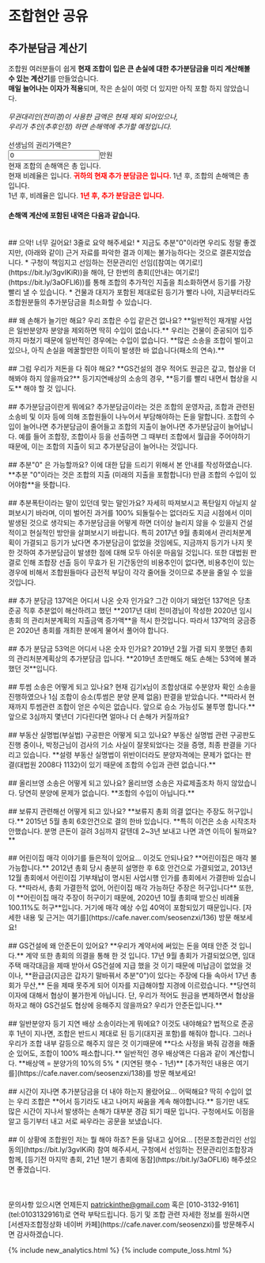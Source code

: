 # 조합현안 공유

## 추가분담금 계산기
조합원 여러분들이 쉽게 **현재 조합이 입은 큰 손실에 대한 추가분담금을 미리 계산해볼 수 있는 계산기**를 만들었습니다.  
**매일 늘어나는 이자가 적용**되며, 작은 손실이 여럿 더 있지만 아직 포함 하지 않았습니다.
<br />
<br />
_무권대리인(전미경)이 사용한 금액은 현재 제외 되어있으나,  
우리가 추인(추후인정) 하면 손해액에 추가할 예정입니다._
<br />
<br />
선생님의 권리가액은?
<br />
<input id="your_money" value="0" type="number" size="7">만원
<br>
현재 조합의 손해액은 총
<span id="total_loss"></span>
입니다.
<br>
현재 비례율은
<span id="current_percentage"></span>
입니다.
<font color="red"><b>
귀하의 현재 추가 분담금은 <span id="your_loss"></span>입니다.
</b></font>
1년 후, 조합의 손해액은 총
<span id="later_total_loss"></span>
입니다.
<br>
1년 후, 비례율은
<span id="later_current_percentage"></span>
입니다.
<font color="red"><b>
1년 후, 추가 분담금은 <span id="later_your_loss"></span>입니다.
</b></font>
#### 손해액 계산에 포함된 내역은 다음과 같습니다.
<div id="detail">
</div>

<br />
## 으악! 너무 길어요! 3줄로 요약 해주세요!
* 지금도 추분"0"이라면 우리도 정말 좋겠지만, (아래와 같이) 근거 자료를 파악한 결과 이제는 불가능하다는 것으로 결론지었습니다. 
* 구청이 책임지고 선임하는 전문관리인 선임([참여는 여기로!](https://bit.ly/3gvIKiR))을 해야, 단 한번의 총회([안내는 여기로!](https://bit.ly/3aOFLl6))를 통해 조합의 추가적인 지출을 최소화하면서 등기를 가장 빨리 낼 수 있습니다.  
* 건물과 대지가 포함된 제대로된 등기가 빨라 나야, 지금부터라도 조합원분들의 추가분담금을 최소화할 수 있습니다.  
<br>
<br>
## 왜 손해가 늘기만 해요? 우리 조합은 수입 같은건 없나요?
**일반적인 재개발 사업은 일반분양자 분양을 제외하면 딱히 수입이 없습니다.**  
우리는 건물이 준공되어 입주까지 마쳤기 때문에 일반적인 경우에는 수입이 없습니다.  
**많은 소송을 조합이 벌이고 있으나, 아직 손실을 메꿀할만한 이득이 발생한 바 없습니다(패소의 연속).**
<br>
<br>
## 그럼 우리가 저돈을 다 줘야 해요?
**GS건설의 경우 적어도 원금은 갚고, 협상을 더 해봐야 하지 않을까요?**  
등기지연배상의 소송의 경우, **등기를 빨리 내면서 협상을 시도** 해야 할 것 입니다.
<br>
<br>
## 추가분담금이란게 뭐에요?
추가분담금이라는 것은 조합의 운영자금, 조합과 관련된 소송비 및 이자 등에 의해 조합원들이 나누어서 부담해야하는 돈을 말합니다. 조합의 수입이 늘어나면 추가분담금이 줄어들고 조합의 지출이 늘어나면 추가분담금이 늘어납니다. 예를 들어 조합장, 조합이사 등을 선출하면 그 때부터 조합에서 월급을 주어야하기 때문에, 이는 조합의 지출이 되고 추가분담금이 늘어나는 것입니다.
<br>
<br>
## 추분"0" 은 가능할까요?
이에 대한 답을 드리기 위해서 본 안내를 작성하였습니다. **추분 "0"이라는 것은 조합의 지출 (미래의 지출을 포함합니다) 만큼 조합의 수입이 있어야함**을 뜻합니다.
<br>
<br>
## 추분폭탄이라는 말이 있던데 맞는 말인가요?
자세히 따져보시고 폭탄일지 아닐지 살펴보시기 바라며, 이미 벌어진 과거를 100% 되돌릴수는 없더라도 지금 시점에서 이미 발생된 것으로 생각되는 추가분담금을 어떻게 하면 더이상 늘리지 않을 수 있을지 건설적이고 현실적인 방안을 살펴보시기 바랍니다. 특히 2017년 9월 총회에서 관리처분계획이 가결되고 등기가 났다면 추가분담금이 없었을 것임에도, 지금까지 등기가 나지 못한 것하여 추가분담금이 발생한 점에 대해 모두 아쉬운 마음일 것입니다. 또한 대법원 판결로 인해 조합장 선출 등이 무효가 된 기간동안의 비용추인이 없다면, 비용추인이 있는 경우에 비해서 조합원들마다 금전적 부담이 각각 줄어들 것이므로 추분을 줄일 수 있을 것입니다. 
<br>
<br>
## 추가 분담금 137억은 어디서 나온 숫자 인가요?
그간 이야기 돼었던 137억은 당초 준공 직후 추분없이 해산하려고 했던 **2017년 대비 전미경님이 작성한 2020년 임시총회 의 관리처분계획의 지출금액 증가액**을 적시 한것입니다.  
따라서 137억의 궁금증은 2020년 총회를 개최한 분에게 물어서 풀어야 합니다.
<br>
<br>
## 추가 분담금 53억은 어디서 나온 숫자 인가요?
2019년 2월 가결 되지 못했던 총회의 관리처분계획상의 추가분담금 입니다.  
**2019년 초만해도 해도 손해는 53억에 불과 했던 것**입니다.
<br>
<br>
## 투썸 소송은 어떻게 되고 있나요?
현재 김기x님이 조합상대로 수분양자 확인 소송을 진행하였으나 1심 조합이 승소(투썸은 분양 문제 없음) 판결을 받았습니다.  
**따라서 현재까지 투썸관련 조합이 얻은 수익은 없습니다. 앞으로 승소 가능성도 불투명 합니다.**  
앞으로 3심까지 몇년더 기다린다면 얼마나 더 손해가 커질까요?
<br>
<br>
## 부동산 실명법(부실법) 구공판은 어떻게 되고 있나요?
부동산 실명법 관련 구공판도 진행 중이나, 박정근님이 검사의 기소 사실이 잘못되었다는 것을 증명, 최종 판결을 기다리고 있습니다.  
**설령 부동산 실명법이 위반이더라도 분양자격에는 문제가 없다는 판결(대법원 2008다 1132)이 있기 때문에 조합의 수입과 관련 없습니다.**
<br>
<br>
## 올리브영 소송은 어떻게 되고 있나요?
올리브영 소송은 자료제출조차 하지 않았습니다. 당연히 분양에 문제가 없습니다.  **조합의 수입이 아닙니다.**
<br>
<br>
## 보류지 관련해선 어떻게 되고 있나요?
**보류지 총회 의결 없다는 주장도 허구입니다.**  
2015년 5월 총회 6호안건으로 결의 한바 있습니다.  
**특히 이건은 소송 시작조차 안했습니다. 분명 큰돈이 걸려 3심까지 갈텐데 2~3년 보내고 나면 과연 이득이 될까요?**
<br>
<br>
## 어린이집 매각 이야기를 들은적이 있어요... 이것도 안되나요?
**어린이집은 매각 불가능합니다.**  
2012년 총회 당시 충분히 설명한 후 6호 안건으로 가결되었고, 2013년 12월 총회에서 어린이집 기부채납이 명시된 사업시행 인가를 총회에서 가결한바 있습니다.  
**따라서, 총회 가결한적 없어, 어린이집 매각 가능하단 주장은 허구입니다**  
또한, 이 **어린이집 매각 주장이 허구이기 때문에, 2020년 10월 총회때 받으신 비례율 100.11%도 허구**입니다.  
거기에 매각 예상 수입 40억이 포함되있기 때문입니다.  
[자세한 내용 및 근거는 여기를](https://cafe.naver.com/seosenzxi/136) 방문 해보세요!
<br>
<br>
## GS건설에 왜 안준돈이 있어요?
**우리가 계약서에 써있는 돈을 여태 안준 것 입니다.** 계약 또한 총회의 의결을 통해 한 것 입니다.  
17년 9월 총회가 가결되었으면, 임대주택 매각대금을 제때 받아서 GS건설에 지급 했을 것 이기 때문에 미납금이 없었을 것이나,  
**환급금(지금은 갑자기 말바꿔서 추분"0")이 있다는 주장에 다들 속아서 17년 총회가 무산,** 돈을 제때 못주게 되어 이자를 지급해야할 지경에 이르렀습니다.  
**당연히 이자에 대해서 협상이 불가한게 아닙니다. 단, 우리가 적어도 원금을 변제하면서 협상을 하자고 해야 GS건설도 협상에 응해주지 않을까요? 우리가 안준돈입니다.**
<br>
<br>
## 일반분양자 등기 지연 배상 소송이라는게 뭐에요? 이것도 내야해요?
법적으로 준공 후 1년이 지나면, 조합은 반드시 제대로 된 등기(대지권 포함)를 해줘야 합니다.  
그러나 우리가 조합 내부 갈등으로 해주지 않은 것 이기때문에 **다소 사정을 봐줘 감경을 해줄 순 있어도, 조합이 100% 패소합니다.**  
일반적인 경우 배상액은 다음과 같이 계산합니다. **배상액 = 분양가의 10%의 5% * (지연된 햇수 - 1년)**  
[추가적인 내용은 여기를](https://cafe.naver.com/seosenzxi/138)를 방문 해보세요!
<br>
<br>
## 시간이 지나면 추가분담금을 더 내야 하는지 몰랐어요... 어떡해요?
딱히 수입이 없는 우리 조합은 **어서 등기라도 내고 나머지 싸움을 계속 해야합니다.**  
등기만 내도 많은 시간이 지나서 발생하는 손해가 대부분 경감 되기 때문 입니다.  
구청에서도 이점을 알고 등기부터 내고 서로 싸우라는 공문을 보냈습니다.
<br>
<br>
## 이 상황에 조합원인 저는 뭘 해야 하죠? 돈을 덜내고 싶어요...
[전문조합관리인 선임 동의](https://bit.ly/3gvIKiR) 참여 해주셔서, 구청에서 선임하는 전문관리인조합장과 함께,  
[등기전 마지막 총회, 21년 1분기 총회에 동참](https://bit.ly/3aOFLl6) 해주셨으면 좋겠습니다.
<br>
<br>

<br>
<br>
문의사항 있으시면 언제든지 <a href="mailto:patrickinthe@gmail.com">patrickinthe@gmail.com</a> 혹은 [010-3132-9161](tel:01031329161)로 연락 부탁드립니다.  
등기 및 조합 관련 자세한 정보를 원하시면 [서센자조합정상화 네이버 카페](https://cafe.naver.com/seosenzxi)를 방문해주시면 감사하겠습니다.  

{% include new_analytics.html %}
{% include compute_loss.html %}
